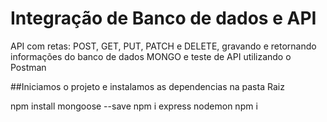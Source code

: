 # Integração de Banco de dados e API

API com retas: POST, GET, PUT, PATCH e DELETE, gravando e retornando informações do banco de dados MONGO e teste de API utilizando o Postman

##Iniciamos  o projeto  e instalamos as dependencias na pasta Raiz     

npm install mongoose --save
npm i express nodemon 
npm i 




